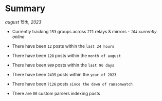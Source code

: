 
# Summary
_august 15th, 2023_

- Currently tracking `153` groups across `271` relays & mirrors - _`104` currently online_

- There have been `12` posts within the `last 24 hours`

- There have been `128` posts within the `month of august`

- There have been `989` posts within the `last 90 days`

- There have been `2435` posts within the `year of 2023`

- There have been `7126` posts `since the dawn of ransomwatch`

- There are `80` custom parsers indexing posts
